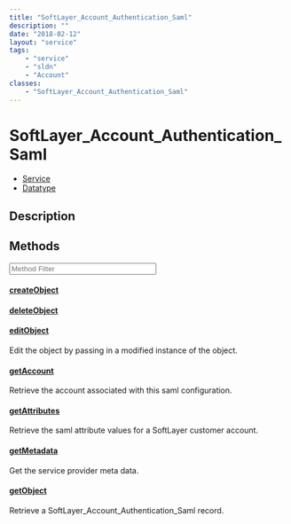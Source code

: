 ```yaml
---
title: "SoftLayer_Account_Authentication_Saml"
description: ""
date: "2018-02-12"
layout: "service"
tags:
    - "service"
    - "sldn"
    - "Account"
classes:
    - "SoftLayer_Account_Authentication_Saml"
---
```

# SoftLayer_Account_Authentication_Saml
<div id='service-datatype'>
    <ul id='sldn-reference-tabs'>
    <li id='service'> <a href='/reference/services/SoftLayer_Account_Authentication_Saml' >Service</a></li>    <li id='datatype'> <a href='/reference/datatypes/SoftLayer_Account_Authentication_Saml' >Datatype</a></li>
    </ul>
</div>

## Description






        
<div id="properties" class="content service-content">

## Methods

<div class="view-filters">
    <div class="clearfix">
        <div class="search-input-box">
            <input placeholder="Method Filter" onkeyup="titleSearch(inputId='edit-combine', divId='method-div', elementClass='method-row')" 
                type="text" id="edit-combine" value="" size="30" maxlength="128" class="form-text">
        </div>
    </div>
</div>

<div id="method-div">

<div class="method-row">

#### [createObject](/reference/services/SoftLayer_Account_Authentication_Saml/createObject)


</div>

<div class="method-row">

#### [deleteObject](/reference/services/SoftLayer_Account_Authentication_Saml/deleteObject)


</div>

<div class="method-row">

#### [editObject](/reference/services/SoftLayer_Account_Authentication_Saml/editObject)
Edit the object by passing in a modified instance of the object.

</div>

<div class="method-row">

#### [getAccount](/reference/services/SoftLayer_Account_Authentication_Saml/getAccount)
Retrieve the account associated with this saml configuration.

</div>

<div class="method-row">

#### [getAttributes](/reference/services/SoftLayer_Account_Authentication_Saml/getAttributes)
Retrieve the saml attribute values for a SoftLayer customer account.

</div>

<div class="method-row">

#### [getMetadata](/reference/services/SoftLayer_Account_Authentication_Saml/getMetadata)
Get the service provider meta data.

</div>

<div class="method-row">

#### [getObject](/reference/services/SoftLayer_Account_Authentication_Saml/getObject)
Retrieve a SoftLayer_Account_Authentication_Saml record.

</div>
</div>

</div>

